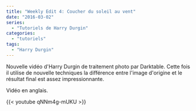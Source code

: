 ```yaml
---
title: "Weekly Edit 4: Coucher du soleil au vent"
date: "2016-03-02"
series:
  - "Tutoriels de Harry Durgin"
categories: 
  - "tutoriels"
tags: 
  - "Harry Durgin"
---
```


Nouvelle vidéo d'Harry Durgin de traitement photo par Darktable. Cette fois il utilise de nouvelle techniques la différence entre l'image d'origine et le résultat final est assez impressionnante.

Vidéo en anglais.

{{< youtube qNNm4g-mUKU >}}
